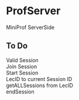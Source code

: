 # ProfServer
MiniProf ServerSide
## To Do
Valid Session  
Join Session  
Start Session  
LecID to current Session ID  
getALLSessions from LecID  
endSession  
